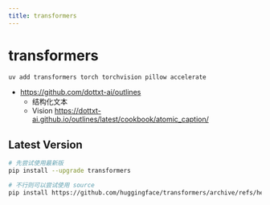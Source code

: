 ```yaml
---
title: transformers
---
```


# transformers

```bash
uv add transformers torch torchvision pillow accelerate
```

- https://github.com/dottxt-ai/outlines
  - 结构化文本
  - Vision https://dottxt-ai.github.io/outlines/latest/cookbook/atomic_caption/

## Latest Version

```bash
# 先尝试使用最新版
pip install --upgrade transformers

# 不行则可以尝试使用 source
pip install https://github.com/huggingface/transformers/archive/refs/heads/main.zip
```
